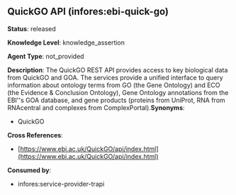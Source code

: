[//]: # (DO NOT MANUALLY EDIT THIS FILE. IT IS GENERATED FROM A TEMPLATE.)

## QuickGO API (infores:ebi-quick-go)

**Status**: released
  
**Knowledge Level**: knowledge_assertion
  
**Agent Type**: not_provided

**Description**: The QuickGO REST API provides access to key biological data from QuickGO and GOA. The services provide a unified interface to query information about ontology terms from GO (the Gene Ontology) and ECO (the Evidence & Conclusion Ontology), Gene Ontology annotations from the EBI''s GOA database, and gene products (proteins from UniProt, RNA from RNAcentral and complexes from ComplexPortal).**Synonyms**:

- QuickGO

**Cross References**:

- [https://www.ebi.ac.uk/QuickGO/api/index.html](https://www.ebi.ac.uk/QuickGO/api/index.html)


**Consumed by**:

- infores:service-provider-trapi
